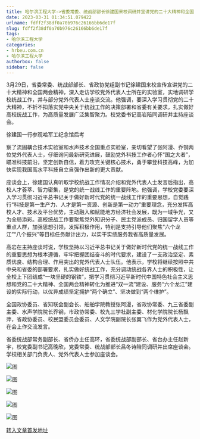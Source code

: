 ```yaml
---
title: 哈尔滨工程大学->省委常委、统战部部长徐建国来校调研并宣讲党的二十大精神和全国两会精神 | hrbeu.com.cn
date: 2023-03-31 01:34:51.079422
urlname: fdff2f38df0a70b976c26166bb6de17f
slug: fdff2f38df0a70b976c26166bb6de17f
tags: 
- 哈尔滨工程大学
categories:
- hrbeu.com.cn
- 哈尔滨工程大学
authorbox: false
sidebar: false
---
```

3月29日，省委常委、统战部部长、省政协党组副书记徐建国来校宣传宣讲党的二十大精神和全国两会精神，深入走访学校党外代表人士所在的实验室，实地调研学校统战工作，并与部分党外代表人士座谈交流。他强调，要深入学习贯彻党的二十大精神，不折不扣落实党中央关于统战工作的决策部署和省委有关要求，扎实做好高校统战工作，为高质量发展广泛集智聚力。校党委书记高岩陪同调研并主持座谈会。

徐建国一行参观哈军工纪念馆后考
<!--more-->
察了流固耦合技术实验室和水声技术全国重点实验室，亲切看望了张阿漫、乔钢两位党外代表人士，仔细询问最新研究进展，鼓励党外科技工作者心怀“国之大者”，瞄准科技前沿，坚定创新自信，着力攻克关键核心技术，勇于攀登科技高峰，为加快实现我国高水平科技自立自强作出新的更大贡献。

座谈会上，徐建国认真听取学校统战工作情况介绍和党外代表人士发言后指出，高校人才荟萃、智力密集，是党的统一战线工作的重要阵地。他强调，学校党委要深入学习贯彻习近平总书记关于做好新时代党的统一战线工作的重要思想，自觉践行“科技是第一生产力、人才是第一资源、创新是第一动力”重要理念，充分发挥高校人才、技术及平台优势，主动融入和赋能地方经济社会发展，既为一域争光，又为全局添彩。高校统战工作要聚焦党外知识分子、民主党派成员、归国留学人员等重点人群，加强思想引领，发挥积极作用，特别是支持引导他们聚焦“六个龙江”“八个振兴”等目标任务献计出力，以实干实绩服务我省高质量发展。

高岩在主持座谈时说，学校坚持以习近平总书记关于做好新时代党的统一战线工作的重要思想为根本遵循，牢牢把握团结奋斗的时代要求，建设了一支政治坚定、素质优良、结构合理、作用突出的党外代表人士队伍。他表示，学校将继续按照中共中央和省委的部署要求，扎实做好统战工作，充分调动统战各界人士的积极性，让全校上下团结成“一块坚硬的钢铁”，把学习贯彻习近平新时代中国特色社会主义思想和党的二十大精神、全国两会精神转化为推进“双一流”建设、服务“六个龙江”建设的实际行动，以优异成绩坚定拥护“两个确立”、坚决做到“两个维护”。

全国政协委员、省知联会副会长、船舶学院教授张阿漫，省政协常委、九三省委副主委、水声学院院长乔钢，市政协常委、校九三学社副主委、材化学院院长杨飘萍，省政协委员、校民盟委员会委员、人文学院副院长张翼飞作为党外代表人士，在会上作交流发言。

省委统战部常务副部长、省侨办主任高环，省委统战部副部长、省台办主任赵新宇，校党委副书记高晚欣，党委常委、统战部部长吕冬诗陪同调研并出席座谈会。学校相关部门负责人、党外代表人士参加座谈会。

![图](http://gongxue.cn/__local/F/83/F4/296977280AFFD9709C111C28E40_4DD962F8_63668.jpg)

![图](http://gongxue.cn/__local/9/01/DD/65F22E0C42202BF070D2BDE5016_77BAF288_35746.jpg)

![图](http://gongxue.cn/__local/0/85/AF/B5553E5D2334A34B42CE7A28641_D13F1F34_2E0B7.jpg)

![图](http://gongxue.cn/__local/B/FC/E5/6B6A9911F2E50D5776EB577C8C5_46595216_506EC.jpg)

![图](http://gongxue.cn/__local/5/58/8A/E387403299444977782EE9A0226_34A0F3F1_522F9.jpg)

[转入文章首发地址](http://gongxue.cn/info/1141/75042.htm)